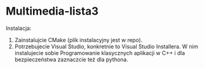 # Multimedia-lista3

Instalacja:
1. Zainstalujcie CMake (plik instalacyjny jest w repo).
2. Potrzebujecie Visual Studio, konkretnie to Visual Studio Installera. W nim instalujecie sobie Programowanie klasycznych aplikacji w C++ i dla bezpieczeństwa zaznaczcie też dla pythona.
